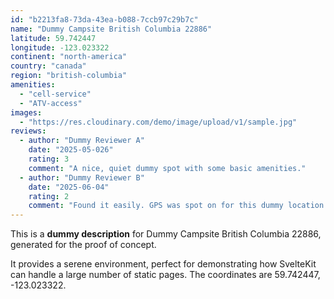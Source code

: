 ```yaml
---
id: "b2213fa8-73da-43ea-b088-7ccb97c29b7c"
name: "Dummy Campsite British Columbia 22886"
latitude: 59.742447
longitude: -123.023322
continent: "north-america"
country: "canada"
region: "british-columbia"
amenities:
  - "cell-service"
  - "ATV-access"
images:
  - "https://res.cloudinary.com/demo/image/upload/v1/sample.jpg"
reviews:
  - author: "Dummy Reviewer A"
    date: "2025-05-026"
    rating: 3
    comment: "A nice, quiet dummy spot with some basic amenities."
  - author: "Dummy Reviewer B"
    date: "2025-06-04"
    rating: 2
    comment: "Found it easily. GPS was spot on for this dummy location."
---
```


This is a **dummy description** for Dummy Campsite British Columbia 22886, generated for the proof of concept.

It provides a serene environment, perfect for demonstrating how SvelteKit can handle a large number of static pages. The coordinates are 59.742447, -123.023322.
